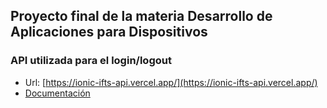 ## Proyecto final de la materia Desarrollo de Aplicaciones para Dispositivos

### API utilizada para el login/logout

- Url: [https://ionic-ifts-api.vercel.app/](https://ionic-ifts-api.vercel.app/)
- [Documentación](https://github.com/ClauFernandez/ionic-proyecto/blob/main/api/README.md)
